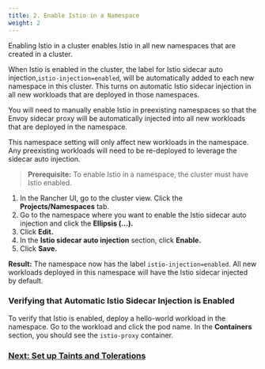 ```yaml
---
title: 2. Enable Istio in a Namespace
weight: 2
---
```


Enabling Istio in a cluster enables Istio in all new namespaces that are created in a cluster.

When Istio is enabled in the cluster, the label for Istio sidecar auto injection,`istio-injection=enabled`, will be automatically added to each new namespace in this cluster. This turns on automatic Istio sidecar injection in all new workloads that are deployed in those namespaces.

You will need to manually enable Istio in preexisting namespaces so that the Envoy sidecar proxy will be automatically injected into all new workloads that are deployed in the namespace.

This namespace setting will only affect new workloads in the namespace. Any preexisting workloads will need to be re-deployed to leverage the sidecar auto injection.

> **Prerequisite:** To enable Istio in a namespace, the cluster must have Istio enabled.  

1. In the Rancher UI, go to the cluster view. Click the **Projects/Namespaces** tab.
1. Go to the namespace where you want to enable the Istio sidecar auto injection and click the **Ellipsis (...).**
1. Click **Edit.**
1. In the **Istio sidecar auto injection** section, click **Enable.**
1. Click **Save.**

**Result:** The namespace now has the label `istio-injection=enabled`. All new workloads deployed in this namespace will have the Istio sidecar injected by default.

### Verifying that Automatic Istio Sidecar Injection is Enabled

To verify that Istio is enabled, deploy a hello-world workload in the namespace. Go to the workload and click the pod name. In the **Containers** section, you should see the `istio-proxy` container.

### [Next: Set up Taints and Tolerations]({{<baseurl>}}/rancher/v2.x/en/cluster-admin/tools/istio/setup/taints-and-tolerations)